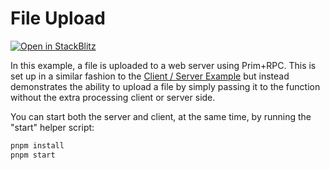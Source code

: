 # File Upload

[![Open in StackBlitz](https://developer.stackblitz.com/img/open_in_stackblitz_small.svg)](https://stackblitz.com/github/doseofted/prim-rpc-examples/tree/main/file-upload)

In this example, a file is uploaded to a web server using Prim+RPC. This is set
up in a similar fashion to the [Client / Server Example](../client-server) but
instead demonstrates the ability to upload a file by simply passing it to the
function without the extra processing client or server side.

You can start both the server and client, at the same time, by running the
"start" helper script:

```zsh
pnpm install
pnpm start
```
